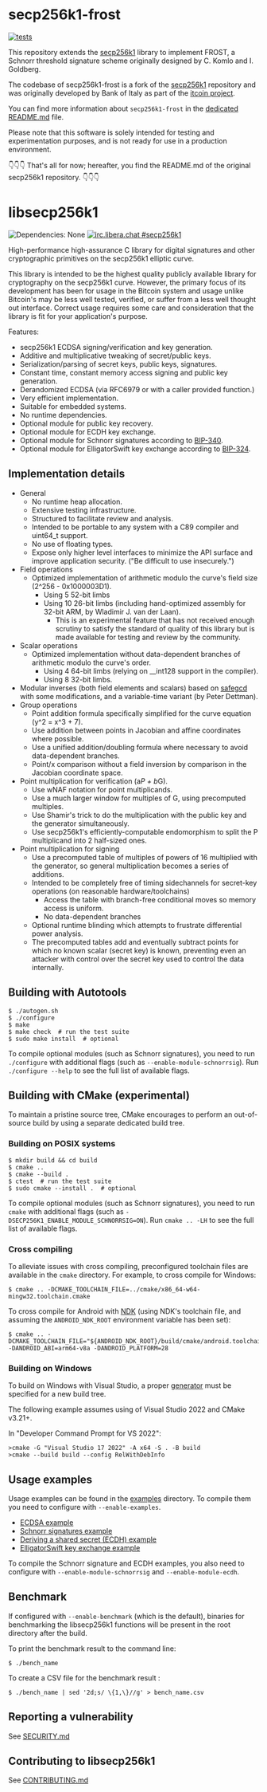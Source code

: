 secp256k1-frost
=====================================

[![tests](https://github.com/bancaditalia/secp256k1-frost/actions/workflows/frost-functional-tests.yml/badge.svg?branch=frost&event=push)](https://github.com/bancaditalia/secp256k1-frost/actions/workflows/frost-functional-tests.yml)

This repository extends the [secp256k1](https://github.com/bitcoin-core/secp256k1) library to implement FROST,
a Schnorr threshold signature scheme originally designed by C. Komlo and I. Goldberg.

The codebase of secp256k1-frost is a fork of the [secp256k1](https://github.com/bitcoin-core/secp256k1)
repository and was originally developed by Bank of Italy as part of the [itcoin project](https://bancaditalia.github.io/itcoin/).

You can find more information about `secp256k1-frost` in the [dedicated README.md](./src/modules/frost/README.md) file.

Please note that this software is solely intended for testing and experimentation purposes, and is not ready for use
in a production environment.

👇👇👇 That's all for now; hereafter, you find the README.md of the original secp256k1 repository. 👇👇👇

libsecp256k1
============

![Dependencies: None](https://img.shields.io/badge/dependencies-none-success)
[![irc.libera.chat #secp256k1](https://img.shields.io/badge/irc.libera.chat-%23secp256k1-success)](https://web.libera.chat/#secp256k1)

High-performance high-assurance C library for digital signatures and other cryptographic primitives on the secp256k1 elliptic curve.

This library is intended to be the highest quality publicly available library for cryptography on the secp256k1 curve. However, the primary focus of its development has been for usage in the Bitcoin system and usage unlike Bitcoin's may be less well tested, verified, or suffer from a less well thought out interface. Correct usage requires some care and consideration that the library is fit for your application's purpose.

Features:
* secp256k1 ECDSA signing/verification and key generation.
* Additive and multiplicative tweaking of secret/public keys.
* Serialization/parsing of secret keys, public keys, signatures.
* Constant time, constant memory access signing and public key generation.
* Derandomized ECDSA (via RFC6979 or with a caller provided function.)
* Very efficient implementation.
* Suitable for embedded systems.
* No runtime dependencies.
* Optional module for public key recovery.
* Optional module for ECDH key exchange.
* Optional module for Schnorr signatures according to [BIP-340](https://github.com/bitcoin/bips/blob/master/bip-0340.mediawiki).
* Optional module for ElligatorSwift key exchange according to [BIP-324](https://github.com/bitcoin/bips/blob/master/bip-0324.mediawiki).

Implementation details
----------------------

* General
  * No runtime heap allocation.
  * Extensive testing infrastructure.
  * Structured to facilitate review and analysis.
  * Intended to be portable to any system with a C89 compiler and uint64_t support.
  * No use of floating types.
  * Expose only higher level interfaces to minimize the API surface and improve application security. ("Be difficult to use insecurely.")
* Field operations
  * Optimized implementation of arithmetic modulo the curve's field size (2^256 - 0x1000003D1).
    * Using 5 52-bit limbs
    * Using 10 26-bit limbs (including hand-optimized assembly for 32-bit ARM, by Wladimir J. van der Laan).
      * This is an experimental feature that has not received enough scrutiny to satisfy the standard of quality of this library but is made available for testing and review by the community.
* Scalar operations
  * Optimized implementation without data-dependent branches of arithmetic modulo the curve's order.
    * Using 4 64-bit limbs (relying on __int128 support in the compiler).
    * Using 8 32-bit limbs.
* Modular inverses (both field elements and scalars) based on [safegcd](https://gcd.cr.yp.to/index.html) with some modifications, and a variable-time variant (by Peter Dettman).
* Group operations
  * Point addition formula specifically simplified for the curve equation (y^2 = x^3 + 7).
  * Use addition between points in Jacobian and affine coordinates where possible.
  * Use a unified addition/doubling formula where necessary to avoid data-dependent branches.
  * Point/x comparison without a field inversion by comparison in the Jacobian coordinate space.
* Point multiplication for verification (a*P + b*G).
  * Use wNAF notation for point multiplicands.
  * Use a much larger window for multiples of G, using precomputed multiples.
  * Use Shamir's trick to do the multiplication with the public key and the generator simultaneously.
  * Use secp256k1's efficiently-computable endomorphism to split the P multiplicand into 2 half-sized ones.
* Point multiplication for signing
  * Use a precomputed table of multiples of powers of 16 multiplied with the generator, so general multiplication becomes a series of additions.
  * Intended to be completely free of timing sidechannels for secret-key operations (on reasonable hardware/toolchains)
    * Access the table with branch-free conditional moves so memory access is uniform.
    * No data-dependent branches
  * Optional runtime blinding which attempts to frustrate differential power analysis.
  * The precomputed tables add and eventually subtract points for which no known scalar (secret key) is known, preventing even an attacker with control over the secret key used to control the data internally.

Building with Autotools
-----------------------

    $ ./autogen.sh
    $ ./configure
    $ make
    $ make check  # run the test suite
    $ sudo make install  # optional

To compile optional modules (such as Schnorr signatures), you need to run `./configure` with additional flags (such as `--enable-module-schnorrsig`). Run `./configure --help` to see the full list of available flags.

Building with CMake (experimental)
----------------------------------

To maintain a pristine source tree, CMake encourages to perform an out-of-source build by using a separate dedicated build tree.

### Building on POSIX systems

    $ mkdir build && cd build
    $ cmake ..
    $ cmake --build .
    $ ctest  # run the test suite
    $ sudo cmake --install .  # optional

To compile optional modules (such as Schnorr signatures), you need to run `cmake` with additional flags (such as `-DSECP256K1_ENABLE_MODULE_SCHNORRSIG=ON`). Run `cmake .. -LH` to see the full list of available flags.

### Cross compiling

To alleviate issues with cross compiling, preconfigured toolchain files are available in the `cmake` directory.
For example, to cross compile for Windows:

    $ cmake .. -DCMAKE_TOOLCHAIN_FILE=../cmake/x86_64-w64-mingw32.toolchain.cmake

To cross compile for Android with [NDK](https://developer.android.com/ndk/guides/cmake) (using NDK's toolchain file, and assuming the `ANDROID_NDK_ROOT` environment variable has been set):

    $ cmake .. -DCMAKE_TOOLCHAIN_FILE="${ANDROID_NDK_ROOT}/build/cmake/android.toolchain.cmake" -DANDROID_ABI=arm64-v8a -DANDROID_PLATFORM=28

### Building on Windows

To build on Windows with Visual Studio, a proper [generator](https://cmake.org/cmake/help/latest/manual/cmake-generators.7.html#visual-studio-generators) must be specified for a new build tree.

The following example assumes using of Visual Studio 2022 and CMake v3.21+.

In "Developer Command Prompt for VS 2022":

    >cmake -G "Visual Studio 17 2022" -A x64 -S . -B build
    >cmake --build build --config RelWithDebInfo

Usage examples
-----------
Usage examples can be found in the [examples](examples) directory. To compile them you need to configure with `--enable-examples`.
  * [ECDSA example](examples/ecdsa.c)
  * [Schnorr signatures example](examples/schnorr.c)
  * [Deriving a shared secret (ECDH) example](examples/ecdh.c)
  * [ElligatorSwift key exchange example](examples/ellswift.c)

To compile the Schnorr signature and ECDH examples, you also need to configure with `--enable-module-schnorrsig` and `--enable-module-ecdh`.

Benchmark
------------
If configured with `--enable-benchmark` (which is the default), binaries for benchmarking the libsecp256k1 functions will be present in the root directory after the build.

To print the benchmark result to the command line:

    $ ./bench_name

To create a CSV file for the benchmark result :

    $ ./bench_name | sed '2d;s/ \{1,\}//g' > bench_name.csv

Reporting a vulnerability
------------

See [SECURITY.md](SECURITY.md)

Contributing to libsecp256k1
------------

See [CONTRIBUTING.md](CONTRIBUTING.md)
